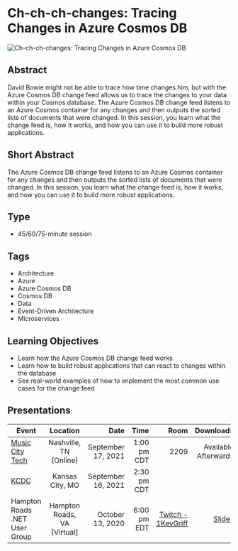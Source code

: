 # Ch-ch-ch-changes: Tracing Changes in Azure Cosmos DB

![Ch-ch-ch-changes: Tracing Changes in Azure Cosmos DB](https://chadgreen.blob.core.windows.net/slides/Ch-Ch-Ch-Changes%20Thumbnail.jpg)

## Abstract
David Bowie might not be able to trace how time changes him, but with the Azure Cosmos DB change feed allows us to trace the changes to your data within your Cosmos database. The Azure Cosmos DB change feed listens to an Azure Cosmos container for any changes and then outputs the sorted lists of documents that were changed. In this session, you learn what the change feed is, how it works, and how you can use it to build more robust applications.

## Short Abstract

The Azure Cosmos DB change feed listens to an Azure Cosmos container for any changes and then outputs the sorted lists of documents that were changed.  In this session, you learn what the change feed is, how it works, and how you can use it to build more robust applications.

## Type
* 45/60/75-minute session

## Tags
* Architecture
* Azure
* Azure Cosmos DB
* Cosmos DB
* Data
* Event-Driven Architecture
* Microservices

## Learning Objectives
* Learn how the Azure Cosmos DB change feed works
* Learn how to build robust applications that can react to changes within the database
* See real-world examples of how to implement the most common use cases for the change feed

## Presentations

| Event | Location | Date | Time | Room | Downloads |
|-----------|:-----------:|-----------:|-----------:|-----------:|-----------:|
| [Music City Tech](https://whova.com/embedded/speaker_session_detail/music_202109/1891041/) | Nashville, TN (Online) | September 17, 2021 | 1:00 pm CDT | 2209 | Available Afterwards |
| [KCDC](https://www.kcdc.info/) | Kansas City, MO | September 16, 2021 | 2:30 pm CDT | 
| Hampton Roads .NET User Group | Hampton Roads, VA [Virtual] | October 13, 2020 | 6:00 pm EDT | [Twitch - 1KevGriff](https://twitch.tv/1kevgriff) | [Slides](https://chadgreen.blob.core.windows.net/slides/Ch-ch-ch-changes%20-%20Tracing%20Changes%20in%20Azure%20Cosmos%20DB%20-%20Hampton%20Roads%20Net%20User%20Group.pdf) |
